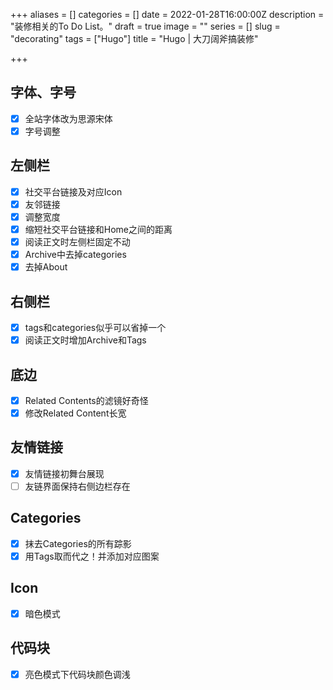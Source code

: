 +++
aliases = []
categories = []
date = 2022-01-28T16:00:00Z
description = "装修相关的To Do List。"
draft = true
image = ""
series = []
slug = "decorating"
tags = ["Hugo"]
title = "Hugo | 大刀阔斧搞装修"

+++
## 字体、字号

- [x] 全站字体改为思源宋体
- [x] 字号调整

## 左侧栏

- [x] 社交平台链接及对应Icon
- [x] 友邻链接
- [x] 调整宽度
- [x] 缩短社交平台链接和Home之间的距离
- [x] 阅读正文时左侧栏固定不动
- [x] Archive中去掉categories
- [x] 去掉About

## 右侧栏

- [x] tags和categories似乎可以省掉一个
- [x] 阅读正文时增加Archive和Tags

## 底边

- [x] Related Contents的滤镜好奇怪
- [x] 修改Related Content长宽

## 友情链接
- [x] 友情链接初舞台展现
- [ ] 友链界面保持右侧边栏存在

## Categories
- [x] 抹去Categories的所有踪影
- [x] 用Tags取而代之！并添加对应图案

## Icon
- [x] 暗色模式

## 代码块
- [x] 亮色模式下代码块颜色调浅